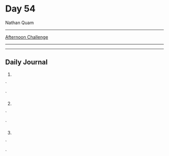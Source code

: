 # Day 54

Nathan Quam

---

[Afternoon Challenge](link.com)

---
---

## Daily Journal

1.
`

`

2.
`

`

3.
`

`
